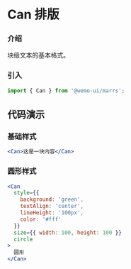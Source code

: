 # Can 排版

### 介绍

块级文本的基本格式。


### 引入

```js
import { Can } from '@wemo-ui/marrs';
```

## 代码演示

### 基础样式

```jsx
<Can>这是一块内容</Can>
```

### 圆形样式

```jsx
<Can
  style={{
    background: 'green',
    textAlign: 'center',
    lineHeight: '100px',
    color: '#fff'
  }}
  size={{ width: 100, height: 100 }}
  circle
>
  圆形
</Can>
```